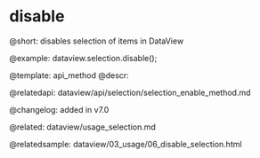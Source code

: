 disable
=============

@short: disables selection of items in DataView





@example:
dataview.selection.disable();

@template: api_method
@descr:

@relatedapi: 
dataview/api/selection/selection_enable_method.md



@changelog:
added in v7.0

@related: dataview/usage_selection.md

@relatedsample: dataview/03_usage/06_disable_selection.html